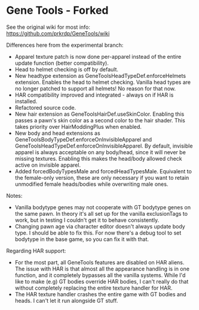 # Gene Tools - Forked

See the original wiki for most info: https://github.com/prkrdp/GeneTools/wiki

Differences here from the experimental branch:

-    Apparel texture patch is now done per-apparel instead of the entire update function (better compatibility).
-    Head to helmet checking is off by default.
-    New headtype extension as GeneToolsHeadTypeDef.enforceHelmets extension. Enables the head to helmet checking. Vanilla head types are no longer patched to support all helmets! No reason for that now.
-    HAR compatibility improved and integrated - always on if HAR is installed.
-    Refactored source code.
-    New hair extension as GeneToolsHairDef.useSkinColor. Enabling this passes a pawn's skin color as a second color to the hair shader. This takes priority over HairModdingPlus when enabled.
-    New body and head extensions as GeneToolsBodyTypeDef.enforceOnInvisibleApparel and GeneToolsHeadTypeDef.enforceOnInvisibleApparel. By default, invisible apparel is always acceptable on any body/head, since it will never be missing textures. Enabling this makes the head/body allowed check active on invisible apparel.
-    Added forcedBodyTypesMale and forcedHeadTypesMale. Equivalent to the female-only version, these are only necessary if you want to retain unmodified female heads/bodies while overwriting male ones.

Notes:

-    Vanilla bodytype genes may not cooperate with GT bodytype genes on the same pawn. In theory it's all set up for the vanilla exclusionTags to work, but in testing I couldn't get it to behave consistently. 
-    Changing pawn age via character editor doesn't always update body type. I should be able to fix this. For now there's a debug tool to set bodytype in the base game, so you can fix it with that.

Regarding HAR support:

-    For the most part, all GeneTools features are disabled on HAR aliens. The issue with HAR is that almost all the appearance handling is in one function, and it completely bypasses all the vanilla systems. While I'd like to make (e.g) GT bodies override HAR bodies, I can't really do that without completely replacing the entire texture handler for HAR.
-    The HAR texture handler crashes the entire game with GT bodies and heads. I can't let it run alongside GT stuff.
